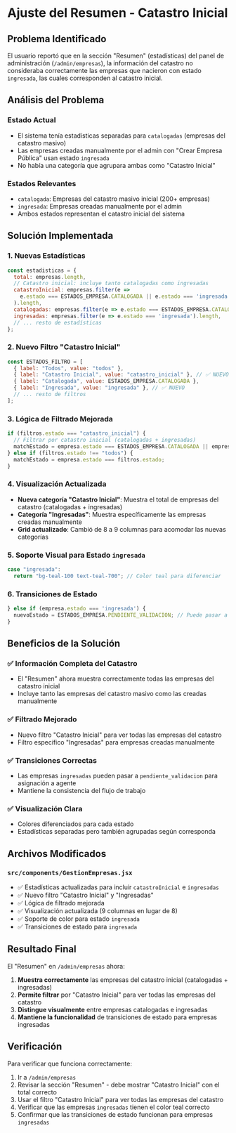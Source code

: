 # Ajuste del Resumen - Catastro Inicial

## Problema Identificado

El usuario reportó que en la sección "Resumen" (estadísticas) del panel de administración (`/admin/empresas`), la información del catastro no consideraba correctamente las empresas que nacieron con estado `ingresada`, las cuales corresponden al catastro inicial.

## Análisis del Problema

### Estado Actual
- El sistema tenía estadísticas separadas para `catalogadas` (empresas del catastro masivo)
- Las empresas creadas manualmente por el admin con "Crear Empresa Pública" usan estado `ingresada`
- No había una categoría que agrupara ambas como "Catastro Inicial"

### Estados Relevantes
- `catalogada`: Empresas del catastro masivo inicial (200+ empresas)
- `ingresada`: Empresas creadas manualmente por el admin
- Ambos estados representan el catastro inicial del sistema

## Solución Implementada

### 1. Nuevas Estadísticas
```javascript
const estadisticas = {
  total: empresas.length,
  // Catastro inicial: incluye tanto catalogadas como ingresadas
  catastroInicial: empresas.filter(e => 
    e.estado === ESTADOS_EMPRESA.CATALOGADA || e.estado === 'ingresada'
  ).length,
  catalogadas: empresas.filter(e => e.estado === ESTADOS_EMPRESA.CATALOGADA).length,
  ingresadas: empresas.filter(e => e.estado === 'ingresada').length,
  // ... resto de estadísticas
};
```

### 2. Nuevo Filtro "Catastro Inicial"
```javascript
const ESTADOS_FILTRO = [
  { label: "Todos", value: "todos" },
  { label: "Catastro Inicial", value: "catastro_inicial" }, // ✅ NUEVO
  { label: "Catalogada", value: ESTADOS_EMPRESA.CATALOGADA },
  { label: "Ingresada", value: "ingresada" }, // ✅ NUEVO
  // ... resto de filtros
];
```

### 3. Lógica de Filtrado Mejorada
```javascript
if (filtros.estado === "catastro_inicial") {
  // Filtrar por catastro inicial (catalogadas + ingresadas)
  matchEstado = empresa.estado === ESTADOS_EMPRESA.CATALOGADA || empresa.estado === 'ingresada';
} else if (filtros.estado !== "todos") {
  matchEstado = empresa.estado === filtros.estado;
}
```

### 4. Visualización Actualizada
- **Nueva categoría "Catastro Inicial"**: Muestra el total de empresas del catastro (catalogadas + ingresadas)
- **Categoría "Ingresadas"**: Muestra específicamente las empresas creadas manualmente
- **Grid actualizado**: Cambió de 8 a 9 columnas para acomodar las nuevas categorías

### 5. Soporte Visual para Estado `ingresada`
```javascript
case "ingresada":
  return "bg-teal-100 text-teal-700"; // Color teal para diferenciar
```

### 6. Transiciones de Estado
```javascript
} else if (empresa.estado === 'ingresada') {
  nuevoEstado = ESTADOS_EMPRESA.PENDIENTE_VALIDACION; // Puede pasar a validación
}
```

## Beneficios de la Solución

### ✅ Información Completa del Catastro
- El "Resumen" ahora muestra correctamente todas las empresas del catastro inicial
- Incluye tanto las empresas del catastro masivo como las creadas manualmente

### ✅ Filtrado Mejorado
- Nuevo filtro "Catastro Inicial" para ver todas las empresas del catastro
- Filtro específico "Ingresadas" para empresas creadas manualmente

### ✅ Transiciones Correctas
- Las empresas `ingresadas` pueden pasar a `pendiente_validacion` para asignación a agente
- Mantiene la consistencia del flujo de trabajo

### ✅ Visualización Clara
- Colores diferenciados para cada estado
- Estadísticas separadas pero también agrupadas según corresponda

## Archivos Modificados

### `src/components/GestionEmpresas.jsx`
- ✅ Estadísticas actualizadas para incluir `catastroInicial` e `ingresadas`
- ✅ Nuevo filtro "Catastro Inicial" y "Ingresadas"
- ✅ Lógica de filtrado mejorada
- ✅ Visualización actualizada (9 columnas en lugar de 8)
- ✅ Soporte de color para estado `ingresada`
- ✅ Transiciones de estado para `ingresada`

## Resultado Final

El "Resumen" en `/admin/empresas` ahora:
1. **Muestra correctamente** las empresas del catastro inicial (catalogadas + ingresadas)
2. **Permite filtrar** por "Catastro Inicial" para ver todas las empresas del catastro
3. **Distingue visualmente** entre empresas catalogadas e ingresadas
4. **Mantiene la funcionalidad** de transiciones de estado para empresas ingresadas

## Verificación

Para verificar que funciona correctamente:
1. Ir a `/admin/empresas`
2. Revisar la sección "Resumen" - debe mostrar "Catastro Inicial" con el total correcto
3. Usar el filtro "Catastro Inicial" para ver todas las empresas del catastro
4. Verificar que las empresas `ingresadas` tienen el color teal correcto
5. Confirmar que las transiciones de estado funcionan para empresas `ingresadas`

